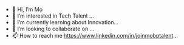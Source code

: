 - 👋 Hi, I’m Mo 
- 👀 I’m interested in Tech Talent ...
- 🌱 I’m currently learning about Innovation...
- 💞️ I’m looking to collaborate on ...
- 📫 How to reach me https://www.linkedin.com/in/joinmobptalent...

<!---
kewam0/kewam0 is a ✨ special ✨ repository because its `README.md` (this file) appears on your GitHub profile.
You can click the Preview link to take a look at your changes.
--->

